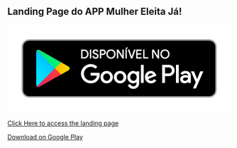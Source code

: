 ## Landing Page do APP Mulher Eleita Já!

![](https://github.com/mariodias/vercel/blob/master/public/google-play-badge.png)

[Click Here to access the landing page](https://mulher-eleita-ja.vercel.app/)

[Download on Google Play](![](https://github.com/mariodias/vercel/blob/master/public/google-play-badge.png))

